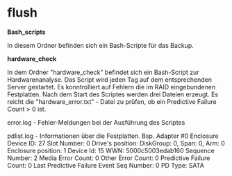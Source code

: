 # flush
<p><b> Bash_scripts </b></p>
In diesem Ordner befinden sich ein Bash-Scripte für das Backup.

<p><b> hardware_check </b></p>
 
In dem Ordner "hardware_check" befindet sich ein Bash-Script zur Hardwarenanalyse. 
Das Script wird jeden Tag auf dem entsprechenden Server gestartet. 
Es konntrolliert auf Fehlern die im RAID eingebundenen Festplatten.
Nach dem Start des Scriptes werden drei Dateien erzeugt. 
Es reicht die "hardware_error.txt" - Datei zu prüfen, ob 
ein Predictive Failure Count > 0 ist.


error.log - Fehler-Meldungen bei der Ausführung des Scriptes

pdlist.log - Informationen über die Festplatten. Bsp.
Adapter #0
Enclosure Device ID: 27
Slot Number: 0
Drive's position: DiskGroup: 0, Span: 0, Arm: 0
Enclosure position: 1
Device Id: 15
WWN: 5000c5003edab160
Sequence Number: 2
Media Error Count: 0
Other Error Count: 0
Predictive Failure Count: 0
Last Predictive Failure Event Seq Number: 0
PD Type: SATA


